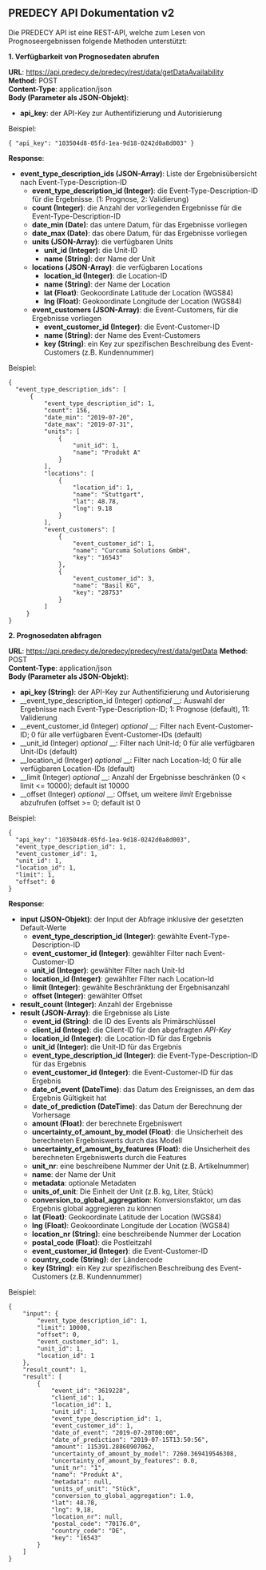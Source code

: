 ## PREDECY API Dokumentation v2

Die PREDECY API ist eine REST-API, welche zum Lesen von Prognoseergebnissen folgende Methoden unterstützt:

__1. Verfügbarkeit von Prognosedaten abrufen__

__URL__: https://api.predecy.de/predecy/rest/data/getDataAvailability  
__Method__: POST  
__Content-Type__: application/json  
__Body (Parameter als JSON-Objekt)__:
  * __api_key__: der API-Key zur Authentifizierung und Autorisierung

  Beispiel:  
  ```
  { "api_key": "103504d8-05fd-1ea-9d18-0242d0a8d003" }
  ```
  
__Response__:
  * __event_type_description_ids (JSON-Array)__: Liste der Ergebnisübersicht nach Event-Type-Description-ID
    * __event_type_description_id (Integer)__: die Event-Type-Description-ID für die Ergebnisse. (1: Prognose, 2: Validierung)
    * __count (Integer)__: die Anzahl der vorliegenden Ergebnisse für die Event-Type-Description-ID 
    * __date_min (Date)__: das untere Datum, für das Ergebnisse vorliegen
    * __date_max (Date)__: das obere Datum, für das Ergebnisse vorliegen
    * __units (JSON-Array)__: die verfügbaren Units
      * __unit_id (Integer)__: die Unit-ID
      * __name (String)__: der Name der  Unit
    * __locations (JSON-Array)__: die verfügbaren Locations
      * __location_id (Integer)__: die Location-ID
      * __name (String)__: der Name der Location
      * __lat (Float)__: Geokoordinate Latitude der Location (WGS84)
      * __lng (Float)__: Geokoordinate Longitude der Location (WGS84)
    * __event_customers (JSON-Array)__: die Event-Customers, für die Ergebnisse vorliegen
      * __event_customer_id (Integer)__: die Event-Customer-ID
      * __name (String)__: der Name des Event-Customers
      * __key (String)__: ein Key zur spezifischen Beschreibung des Event-Customers (z.B. Kundennummer)
  
  Beispiel: 
  ```
  {
    "event_type_description_ids": [
        {
            "event_type_description_id": 1,
            "count": 156,
            "date_min": "2019-07-20",
            "date_max": "2019-07-31",
            "units": [
                {
                    "unit_id": 1,
                    "name": "Produkt A"
                }
            ],
            "locations": [
                {
                    "location_id": 1,
                    "name": "Stuttgart",
                    "lat": 48.78,
                    "lng": 9.18
                }
            ],
            "event_customers": [
                {
                    "event_customer_id": 1,
                    "name": "Curcuma Solutions GmbH",
                    "key": "16543"
                },
                {
                    "event_customer_id": 3,
                    "name": "Basil KG",
                    "key": "28753"
                }
            ]
       }
  }
  ```
  
  
  
__2. Prognosedaten abfragen__

__URL__: https://api.predecy.de/predecy/predecy/rest/data/getData 
__Method__: POST  
__Content-Type__: application/json  
__Body (Parameter als JSON-Objekt)__:
  * __api_key (String)__: der API-Key zur Authentifizierung und Autorisierung
  * __event_type_description_id (Integer) _optional_ __: Auswahl der Ergebnisse nach Event-Type-Description-ID; 1: Prognose (default), 11: Validierung
  * __event_customer_id (Integer) _optional_ __: Filter nach Event-Customer-ID; 0 für alle verfügbaren Event-Customer-IDs (default)
  * __unit_id (Integer) _optional_ __: Filter nach Unit-Id; 0 für alle verfügbaren Unit-IDs (default)
  * __location_id (Integer) _optional_ __: Filter nach Location-Id; 0 für alle verfügbaren Location-IDs (default)
  * __limit (Integer) _optional_ __: Anzahl der Ergebnisse beschränken (0 < limit <= 10000); default ist 10000
  * __offset (Integer) _optional_ __: Offset, um weitere _limit_ Ergebnisse abzufrufen (offset >= 0; default ist 0 

  Beispiel:  
  ```
  {
    "api_key": "103504d8-05fd-1ea-9d18-0242d0a8d003",
    "event_type_description_id": 1,
    "event_customer_id": 1,
    "unit_id": 1,
    "location_id": 1,
    "limit": 1,
    "offset": 0
  }
  ```
  
__Response__:
  * __input (JSON-Objekt)__: der Input der Abfrage inklusive der gesetzten Default-Werte
    * __event_type_description_id (Integer)__: gewählte Event-Type-Description-ID
    * __event_customer_id (Integer)__: gewählter Filter nach Event-Customer-ID
    * __unit_id (Integer)__: gewählter Filter nach Unit-Id
    * __location_id (Integer)__: gewählter Filter nach Location-Id
    * __limit (Integer)__: gewählte Beschränktung der Ergebnisanzahl
    * __offset (Integer)__: gewählter Offset
  * __result_count (Integer)__: Anzahl der Ergebnisse
  * __result (JSON-Array)__: die Ergebnisse als Liste
      * __event_id (String)__: die ID des Events als Primärschlüssel
      * __client_id (Intege)__: die Client-ID für den abgefragten _API-Key_
      * __location_id (Integer)__: die Location-ID für das Ergebnis
      * __unit_id (Integer)__: die Unit-ID für das Ergebnis
      * __event_type_description_id (Integer)__: die Event-Type-Description-ID für das Ergebnis
      * __event_customer_id (Integer)__: die Event-Customer-ID für das Ergebnis
      * __date_of_event (DateTime)__: das Datum des Ereignisses, an dem das Ergebnis Gültigkeit hat
      * __date_of_prediction (DateTime)__: das Datum der Berechnung der Vorhersage
      * __amount (Float)__: der berechnete Ergebniswert
      * __uncertainty_of_amount_by_model (Float)__: die Unsicherheit des berechneten Ergebniswerts durch das Modell
      * __uncertainty_of_amount_by_features (Float)__: die Unsicherheit des berechneten Ergebniswerts durch die Features
      * __unit_nr__: eine beschreibene Nummer der Unit (z.B. Artikelnummer)
      * __name__: der Name der Unit
      * __metadata__: optionale Metadaten
      * __units_of_unit__: Die Einheit der Unit (z.B. kg, Liter, Stück)
      * __conversion_to_global_aggregation__: Konversionsfaktor, um das Ergebnis global aggregieren zu können
      * __lat (Float)__: Geokoordinate Latitude der Location (WGS84)
      * __lng (Float)__: Geokoordinate Longitude der Location (WGS84)
      * __location_nr (String)__: eine beschreibende Nummer der Location
      * __postal_code (Float)__: die Postleitzahl
      * __event_customer_id (Integer)__: die Event-Customer-ID
      * __country_code (String)__: der Ländercode
      * __key (String)__: ein Key zur spezifischen Beschreibung des Event-Customers (z.B. Kundennummer)
  
  Beispiel: 
  ```
  {
      "input": {
          "event_type_description_id": 1,
          "limit": 10000,
          "offset": 0,
          "event_customer_id": 1,
          "unit_id": 1,
          "location_id": 1
      },
      "result_count": 1,
      "result": [
          {
              "event_id": "3619228",
              "client_id": 1,
              "location_id": 1,
              "unit_id": 1,
              "event_type_description_id": 1,
              "event_customer_id": 1,
              "date_of_event": "2019-07-20T00:00",
              "date_of_prediction": "2019-07-15T13:50:56",
              "amount": 115391.28860907062,
              "uncertainty_of_amount_by_model": 7260.369419546308,
              "uncertainty_of_amount_by_features": 0.0,
              "unit_nr": "1",
              "name": "Produkt A",
              "metadata": null,
              "units_of_unit": "Stück",
              "conversion_to_global_aggregation": 1.0,
              "lat": 48.78,
              "lng": 9,18,
              "location_nr": null,
              "postal_code": "70176.0",
              "country_code": "DE",
              "key": "16543"
          }
      ]
  }
  ```
